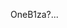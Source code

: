 OneB1za?...

<!---
OneB1za/OneB1za is a ✨ special ✨ repository because its `README.md` (this file) appears on your GitHub profile.
You can click the Preview link to take a look at your changes.
--->
